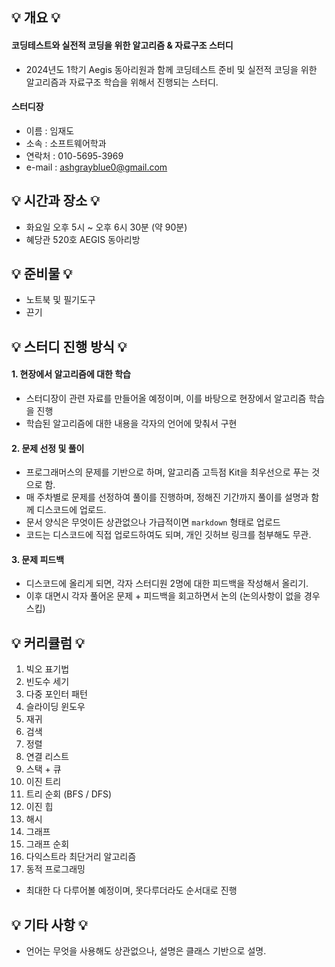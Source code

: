 ## 💡 개요 💡

#### 코딩테스트와 실전적 코딩을 위한 알고리즘 & 자료구조 스터디

* 2024년도 1학기 Aegis 동아리원과 함께 코딩테스트 준비 및 실전적 코딩을 위한 알고리즘과 자료구조 학습을 위해서 진행되는 스터디.

#### 스터디장

- 이름 : 임재도
- 소속 : 소프트웨어학과
- 연락처 : 010-5695-3969
- e-mail : ashgrayblue0@gmail.com

## 💡 시간과 장소 💡

- 화요일 오후 5시 ~ 오후 6시 30분 (약 90분)
- 혜당관 520호 AEGIS 동아리방

## 💡 준비물 💡

- 노트북 및 필기도구
- 끈기

## 💡 스터디 진행 방식 💡

#### 1. 현장에서 알고리즘에 대한 학습

- 스터디장이 관련 자료를 만들어올 예정이며, 이를 바탕으로 현장에서 알고리즘 학습을 진행
- 학습된 알고리즘에 대한 내용을 각자의 언어에 맞춰서 구현

#### 2. 문제 선정 및 풀이

- 프로그래머스의 문제를 기반으로 하며, 알고리즘 고득점 Kit을 최우선으로 푸는 것으로 함.
- 매 주차별로 문제를 선정하여 풀이를 진행하며, 정해진 기간까지 풀이를 설명과 함께 디스코드에 업로드.
- 문서 양식은 무엇이든 상관없으나 가급적이면 `markdown` 형태로 업로드
- 코드는 디스코드에 직접 업로드하여도 되며, 개인 깃허브 링크를 첨부해도 무관.

#### 3. 문제 피드백

- 디스코드에 올리게 되면, 각자 스터디원 2명에 대한 피드백을 작성해서 올리기.
- 이후 대면시 각자 풀어온 문제 + 피드백을 회고하면서 논의 (논의사항이 없을 경우 스킵)

## 💡 커리큘럼 💡

1. 빅오 표기법
2. 빈도수 세기
3. 다중 포인터 패턴
4. 슬라이딩 윈도우
5. 재귀
6. 검색
7. 정렬
8. 연결 리스트
9. 스택 + 큐
10. 이진 트리
11. 트리 순회 (BFS / DFS)
12. 이진 힙
13. 해시
14. 그래프
15. 그래프 순회
16. 다익스트라 최단거리 알고리즘
17. 동적 프로그래밍

- 최대한 다 다루어볼 예정이며, 못다루더라도 순서대로 진행

## 💡 기타 사항 💡

- 언어는 무엇을 사용해도 상관없으나, 설명은 클래스 기반으로 설명.